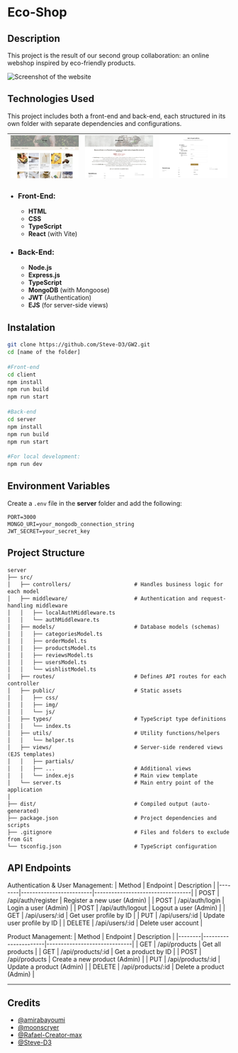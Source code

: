 # Eco-Shop


## Description
This project is the result of our second group collaboration: an online webshop inspired by eco-friendly products. 

![Screenshot of the website](./server/src/public/img/eco-shop1.png)



## Technologies Used
This project includes both a front-end and back-end, each structured in its own folder with separate dependencies and configurations.

| ![Eco-Shop 1](./server/src/public/img/eco-shop2.png) | ![Eco-Shop 2](./server/src/public/img/eco-shop3.png) | ![Eco-Shop 3](./server/src/public/img/eco-shop4.png) |
|------------------------------------------------------|------------------------------------------------------|------------------------------------------------------|
- ### Front-End:
    - **HTML**
    - **CSS**
    - **TypeScript**
    - **React** (with Vite)

- ### Back-End:
    - **Node.js**
    - **Express.js**
    - **TypeScript**
    - **MongoDB** (with Mongoose)
    - **JWT** (Authentication)
    - **EJS** (for server-side views)



## Instalation

```bash
git clone https://github.com/Steve-D3/GW2.git
cd [name of the folder]

#Front-end
cd client
npm install
npm run build
npm run start

#Back-end
cd server
npm install 
npm run build
npm run start

#For local development:
npm run dev
```

## Environment Variables

Create a `.env` file in the **server** folder and add the following:

```env
PORT=3000
MONGO_URI=your_mongodb_connection_string
JWT_SECRET=your_secret_key
```


## Project Structure

```
server  
├── src/                             
│   ├── controllers/                    # Handles business logic for each model  
│   ├── middleware/                     # Authentication and request-handling middleware  
│   │   ├── localAuthMiddleware.ts        
│   │   └── authMiddleware.ts           
│   ├── models/                         # Database models (schemas)  
│   │   ├── categoriesModel.ts            
│   │   ├── orderModel.ts                 
│   │   ├── productsModel.ts              
│   │   ├── reviewsModel.ts               
│   │   ├── usersModel.ts                 
│   │   └── wishlistModel.ts              
│   ├── routes/                         # Defines API routes for each controller  
│   ├── public/                         # Static assets   
│   │   ├── css/                          
│   │   ├── img/                          
│   │   └── js/                         
│   ├── types/                          # TypeScript type definitions  
│   │   └── index.ts                      
│   ├── utils/                          # Utility functions/helpers  
│   │   └── helper.ts                      
│   ├── views/                          # Server-side rendered views (EJS templates)  
│   │   ├── partials/                     
│   │   ├── ...                         # Additional views  
│   │   └── index.ejs                   # Main view template  
│   └── server.ts                       # Main entry point of the application  
│
├── dist/                               # Compiled output (auto-generated)  
├── package.json                        # Project dependencies and scripts  
├── .gitignore                          # Files and folders to exclude from Git  
└── tsconfig.json                       # TypeScript configuration  

```

## API Endpoints

 Authentication & User Management:
| Method | Endpoint                | Description                      |
|--------|-------------------------|----------------------------------|
| POST   | /api/auth/register      | Register a new user (Admin)      |
| POST   | /api/auth/login         | Login a user  (Admin)            |
| POST   | /api/auth/logout        | Logout a user  (Admin)           |
| GET    | /api/users/:id          | Get user profile by ID           |
| PUT    | /api/users/:id          | Update user profile by ID        |
| DELETE | /api/users/:id          | Delete user account              | 

Product Management:
| Method | Endpoint             | Description                  |
|--------|----------------------|------------------------------|
| GET    | /api/products        | Get all products             |
| GET    | /api/products/:id    | Get a product by ID          |
| POST   | /api/products        | Create a new product (Admin) |
| PUT    | /api/products/:id    | Update a product (Admin)     |
| DELETE | /api/products/:id    | Delete a product (Admin)     |





---
## Credits  
- [@amirabayoumi](https://github.com/amirabayoumi)  
- [@moonscryer](https://github.com/moonscryer)  
- [@Rafael-Creator-max](https://github.com/Rafael-Creator-max)  
- [@Steve-D3](https://github.com/Steve-D3) 

